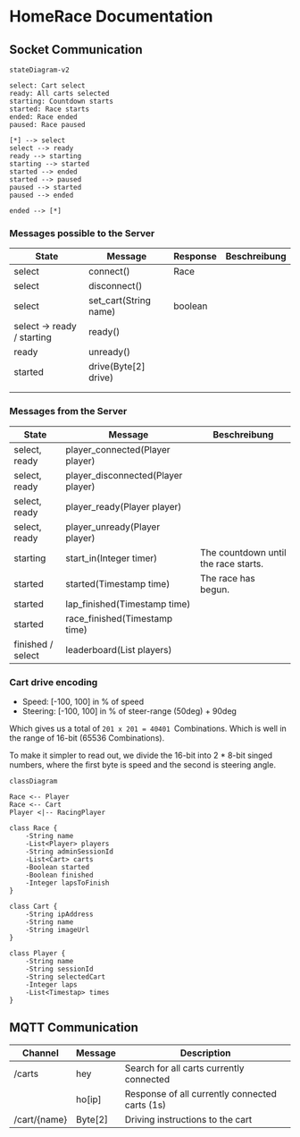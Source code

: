 # HomeRace Documentation

## Socket Communication

````mermaid
stateDiagram-v2

select: Cart select
ready: All carts selected
starting: Countdown starts
started: Race starts
ended: Race ended
paused: Race paused

[*] --> select
select --> ready
ready --> starting
starting --> started
started --> ended
started --> paused
paused --> started
paused --> ended

ended --> [*]
````

### Messages possible to the Server

| State                      | Message               | Response | Beschreibung |
| -------------------------- | --------------------- | -------- | ------------ |
| select                     | connect()             | Race     |              |
| select                     | disconnect()          |          |              |
| select                     | set_cart(String name) | boolean  |              |
| select -> ready / starting | ready()               |          |              |
| ready                      | unready()             |          |              |
| started                    | drive(Byte[2] drive)  |          |              |
|                            |                       |          |              |
|                            |                       |          |              |

### Messages from the Server

| State             | Message                            | Beschreibung                         |
| ----------------- | ---------------------------------- | ------------------------------------ |
| select, ready     | player_connected(Player player)    |                                      |
| select, ready     | player_disconnected(Player player) |                                      |
| select, ready     | player_ready(Player player)        |                                      |
| select, ready     | player_unready(Player player)      |                                      |
| starting          | start_in(Integer timer)            | The countdown until the race starts. |
| started           | started(Timestamp time)            | The race has begun.                  |
| started           | lap_finished(Timestamp time)       |                                      |
| started           | race_finished(Timestamp time)      |                                      |
| finished / select | leaderboard(List<Player> players)  |                                      |

### Cart drive encoding

- Speed: [-100, 100] in % of speed
- Steering: [-100, 100] in % of steer-range (50deg) + 90deg

Which gives us a total of `201 x 201 = 40401 `Combinations. Which is well in the range of 16-bit (65536 Combinations).

To make it simpler to read out, we divide the 16-bit into 2 * 8-bit singed numbers, where the first byte is speed and the second is steering angle.



````mermaid
classDiagram

Race <-- Player
Race <-- Cart
Player <|-- RacingPlayer

class Race {
	-String name
	-List<Player> players
	-String adminSessionId
	-List<Cart> carts
	-Boolean started
	-Boolean finished
	-Integer lapsToFinish
}

class Cart {
	-String ipAddress
	-String name
	-String imageUrl
}

class Player {
	-String name
	-String sessionId
	-String selectedCart
	-Integer laps
	-List<Timestap> times
}
````

## MQTT Communication

| Channel      | Message | Description                                    |
| ------------ | ------- | ---------------------------------------------- |
| /carts       | hey     | Search for all carts currently connected       |
|              | ho[ip]  | Response of all currently connected carts (1s) |
| /cart/{name} | Byte[2] | Driving instructions to the cart               |

